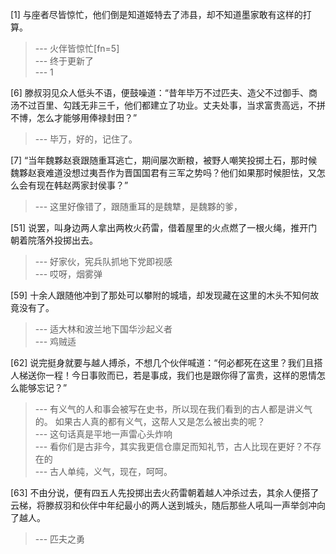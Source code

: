 
[1] 与座者尽皆惊忙，他们倒是知道姬特去了沛县，却不知道墨家敢有这样的打算。
>--- 火伴皆惊忙[fn=5]<br>
>--- 终于更新了<br>
>--- 1<br>

[6] 滕叔羽见众人低头不语，便鼓噪道：“昔年毕万不过匹夫、造父不过御手、商汤不过百里、勾践无非三千，他们都建立了功业。丈夫处事，当求富贵高远，不拼不博，怎么才能够用俸禄封田？”
>--- 毕万，好的，记住了。<br>

[7] “当年魏夥赵衰跟随重耳逃亡，期间屡次断粮，被野人嘲笑投掷土石，那时候魏夥赵衰难道没想过夷吾作为晋国国君有三军之势吗？他们如果那时候胆怯，又怎么会有现在韩赵两家封侯事？”
>--- 这里好像错了，跟随重耳的是魏犨，是魏夥的爹，<br>

[51] 说罢，叫身边两人拿出两枚火药雷，借着屋里的火点燃了一根火绳，推开门朝着院落外投掷出去。
>--- 好家伙，宪兵队抓地下党即视感<br>
>--- 哎呀，烟雾弹<br>

[59] 十余人跟随他冲到了那处可以攀附的城墙，却发现藏在这里的木头不知何故竟没有了。
>--- 适大林和波兰地下国华沙起义者<br>
>--- 鸡贼适<br>

[62] 说完挺身就要与越人搏杀，不想几个伙伴喊道：“何必都死在这里？我们且搭人梯送你一程！今日事败而已，若是事成，我们也是跟你得了富贵，这样的恩情怎么能够忘记？”
>--- 有义气的人和事会被写在史书，所以现在我们看到的古人都是讲义气的。
如果古人真的都有义气，这帮人又是怎么被出卖的呢？<br>
>--- 这句话真是平地一声雷心头炸响<br>
>--- 看你们是古非今，其实我更信仓廪足而知礼节，古人比现在更好？不存在的<br>
>--- 古人单纯，义气，现在，呵呵。<br>

[63] 不由分说，便有四五人先投掷出去火药雷朝着越人冲杀过去，其余人便搭了云梯，将滕叔羽和伙伴中年纪最小的两人送到城头，随后那些人吼叫一声举剑冲向了越人。
>--- 匹夫之勇<br>
